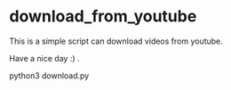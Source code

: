 # download_from_youtube


This is a simple script can download videos from youtube.

Have a nice day :) .

python3 download.py

